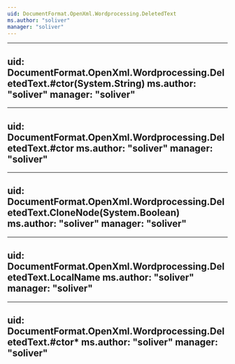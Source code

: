 ```yaml
---
uid: DocumentFormat.OpenXml.Wordprocessing.DeletedText
ms.author: "soliver"
manager: "soliver"
---
```


---
uid: DocumentFormat.OpenXml.Wordprocessing.DeletedText.#ctor(System.String)
ms.author: "soliver"
manager: "soliver"
---

---
uid: DocumentFormat.OpenXml.Wordprocessing.DeletedText.#ctor
ms.author: "soliver"
manager: "soliver"
---

---
uid: DocumentFormat.OpenXml.Wordprocessing.DeletedText.CloneNode(System.Boolean)
ms.author: "soliver"
manager: "soliver"
---

---
uid: DocumentFormat.OpenXml.Wordprocessing.DeletedText.LocalName
ms.author: "soliver"
manager: "soliver"
---

---
uid: DocumentFormat.OpenXml.Wordprocessing.DeletedText.#ctor*
ms.author: "soliver"
manager: "soliver"
---
